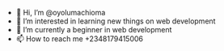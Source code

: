 - 👋 Hi, I’m @oyolumachioma
- 👀 I’m interested in learning new things on web development
- 🌱 I’m currently a beginner in web development
- 📫 How to reach me +2348179415006

<!---
oyolumachioma/oyolumachioma is a ✨ special ✨ repository because its `README.md` (this file) appears on your GitHub profile.
You can click the Preview link to take a look at your changes.
--->
